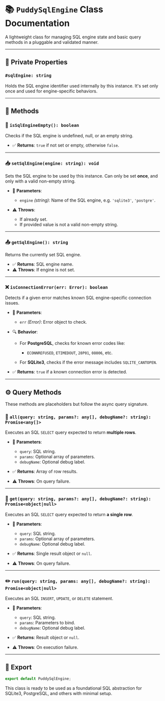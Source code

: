 # 📚 `PuddySqlEngine` Class Documentation

A lightweight class for managing SQL engine state and basic query methods in a pluggable and validated manner.

---

## 🔐 Private Properties

### `#sqlEngine: string`

Holds the SQL engine identifier used internally by this instance. It's set only once and used for engine-specific behaviors.

---

## 🧪 Methods

### 🔎 `isSqlEngineEmpty(): boolean`

Checks if the SQL engine is undefined, null, or an empty string.

* ✅ **Returns**: `true` if not set or empty, otherwise `false`.

---

### 📥 `setSqlEngine(engine: string): void`

Sets the SQL engine to be used by this instance. Can only be set **once**, and only with a valid non-empty string.

* 📌 **Parameters**:

  * `engine` *(string)*: Name of the SQL engine, e.g. `'sqlite3'`, `'postgre'`.
* ⚠️ **Throws**:

  * If already set.
  * If provided value is not a valid non-empty string.

---

### 📤 `getSqlEngine(): string`

Returns the currently set SQL engine.

* ✅ **Returns**: SQL engine name.
* ⚠️ **Throws**: If engine is not set.

---

### ❌ `isConnectionError(err: Error): boolean`

Detects if a given error matches known SQL engine-specific connection issues.

* 📌 **Parameters**:

  * `err` *(Error)*: Error object to check.
* 🔍 **Behavior**:

  * For **PostgreSQL**, checks for known error codes like:

    * `ECONNREFUSED`, `ETIMEDOUT`, `28P01`, `08006`, etc.
  * For **SQLite3**, checks if the error message includes `SQLITE_CANTOPEN`.
* ✅ **Returns**: `true` if a known connection error is detected.

---

## ⚙️ Query Methods

These methods are placeholders but follow the async query signature.

### 📄 `all(query: string, params?: any[], debugName?: string): Promise<any[]>`

Executes an SQL `SELECT` query expected to return **multiple rows**.

* 📌 **Parameters**:

  * `query`: SQL string.
  * `params`: Optional array of parameters.
  * `debugName`: Optional debug label.
* ✅ **Returns**: Array of row results.
* ⚠️ **Throws**: On query failure.

---

### 📄 `get(query: string, params?: any[], debugName?: string): Promise<object|null>`

Executes an SQL `SELECT` query expected to return **a single row**.

* 📌 **Parameters**:

  * `query`: SQL string.
  * `params`: Optional array of parameters.
  * `debugName`: Optional debug label.
* ✅ **Returns**: Single result object or `null`.
* ⚠️ **Throws**: On query failure.

---

### ✏️ `run(query: string, params: any[], debugName?: string): Promise<object|null>`

Executes an SQL `INSERT`, `UPDATE`, or `DELETE` statement.

* 📌 **Parameters**:

  * `query`: SQL string.
  * `params`: Parameters to bind.
  * `debugName`: Optional debug label.
* ✅ **Returns**: Result object or `null`.
* ⚠️ **Throws**: On execution failure.

---

## 🚀 Export

```js
export default PuddySqlEngine;
```

This class is ready to be used as a foundational SQL abstraction for SQLite3, PostgreSQL, and others with minimal setup.
